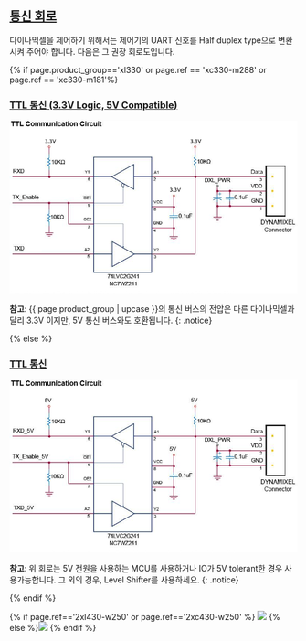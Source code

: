 <!-- TTL 통신, X만 사용. -->

## [통신 회로](#통신-회로)
다이나믹셀을 제어하기 위해서는 제어기의 UART 신호를 Half duplex type으로 변환시켜 주어야 합니다. 다음은 그 권장 회로도입니다.

{% if page.product_group=='xl330' or page.ref == 'xc330-m288' or page.ref == 'xc330-m181'%}

### [TTL 통신 (3.3V Logic, 5V Compatible)](#ttl-통신-33v-logic-5v-compatible)
![](/assets/images/dxl/3v3_ttl_circuit.png)

**참고**: {{ page.product_group | upcase }}의 통신 버스의 전압은 다른 다이나믹셀과 달리 3.3V 이지만, 5V 통신 버스와도 호환됩니다.
{: .notice}

{% else %}

### [TTL 통신](#ttl-통신)
![](/assets/images/dxl/ttl_circuit.png)

**참고**: 위 회로는 5V 전원을 사용하는 MCU를 사용하거나 IO가 5V tolerant한 경우 사용가능합니다. 그 외의 경우, Level Shifter를 사용하세요.
{: .notice}

{% endif %}

{% if page.ref=='2xl430-w250' or page.ref=='2xc430-w250' %} ![](/assets/images/dxl/x/2xl/2x_series_ttl_pin.png) {% else %}![](/assets/images/dxl/x/x_series_ttl_pin.png) {% endif %} 
